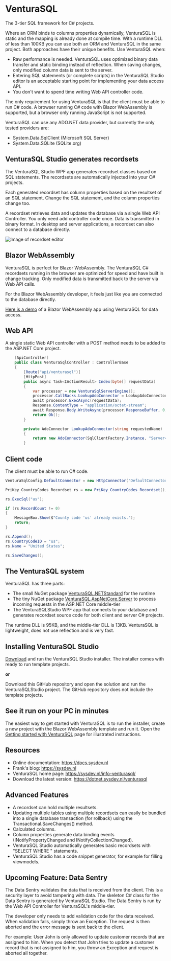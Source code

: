 # VenturaSQL
The 3-tier SQL framework for C# projects.

Where an ORM binds to columns properties dynamically, VenturaSQL is static and the mapping is already done at compile time. With a runtime DLL of less than 100KB you can use both an ORM and VenturaSQL in the same project. Both approaches have their unique benefits. Use VenturaSQL when:

+ Raw performance is needed. VenturaSQL uses optimized binary data transfer and static binding instead of reflection. When saving changes, only modified column data is sent to the server.
+ Entering SQL statements (or complete scripts) in the VenturaSQL Studio editor is an acceptable starting point for implementing your data access API.
+ You don't want to spend time writing Web API controller code.

The only requirement for using VenturaSQL is that the client must be able to run C# code. A browser running C# code with Blazor WebAssembly is supported, but a browser only running JavaScript is not supported.

VenturaSQL can use any ADO.NET data provider, but currently the only tested providers are:
+ System.Data.SqlClient (Microsoft SQL Server)
+ System.Data.SQLite (SQLite.org)

## VenturaSQL Studio generates recordsets
The VenturaSQL Studio WPF app generates recordset classes based on SQL statements. The recordsets are automatically injected into your C# projects.

Each generated recordset has column properties based on the resultset of an SQL statement. Change the SQL statement, and the column properties change too.

A recordset retrieves data and updates the database via a single Web API Controller. You only need add controller code once. Data is transmitted in binary format. In desktop and server applications, a recordset can also connect to a database directly.

![Image of recordset editor](https://raw.githubusercontent.com/frankthvandeven/VenturaSQL/master/README_IMG1.png)

## Blazor WebAssembly
VenturaSQL is perfect for Blazor WebAssembly. The VenturaSQL C# recordsets running in the browser are optimized for speed and have built in change tracking. Only modified data is transmitted back to the server via Web API calls.

For the Blazor WebAssembly developer, it feels just like you are connected to the database directly.

[Here is a demo](https://blazordemo.com) of a Blazor WebAssembly app using VenturaSQL for data access.

## Web API
A single static Web API controller with a POST method needs to be added to the ASP.NET Core project.

```csharp
    [ApiController]
    public class VenturaSqlController : ControllerBase
    {
        [Route("api/venturasql")]
        [HttpPost]
        public async Task<IActionResult> Index(byte[] requestData)
        {
            var processor = new VenturaSqlServerEngine();
            processor.CallBacks.LookupAdoConnector = LookupAdoConnector;
            await processor.ExecAsync(requestData);
            Response.ContentType = "application/octet-stream";
            await Response.Body.WriteAsync(processor.ResponseBuffer, 0, processor.ResponseLength);
            return Ok();
        }

        private AdoConnector LookupAdoConnector(string requestedName)
        {
            return new AdoConnector(SqlClientFactory.Instance, "Server=tcp:xxx,1433;Initial Catalog=VanArsdel;User ID=yyy;Password=zzz;");
        }
```
## Client code
The client must be able to run C# code.

```csharp
VenturaSqlConfig.DefaultConnector = new HttpConnector("DefaultConnector", "api/venturasql");

PriKey_CountryCodes_Recordset rs = new PriKey_CountryCodes_Recordset();

rs.ExecSql("us");

if (rs.RecordCount != 0)
{
    MessageBox.Show($"County code 'us' already exists.");
    return;
}

rs.Append();
rs.CountryCodeID = "us";
rs.Name = "United States";

rs.SaveChanges();
```

## The VenturaSQL system
VenturaSQL has three parts:

+ The small NuGet package [VenturaSQL.NETStandard](https://www.nuget.org/packages/VenturaSQL.NETStandard) for the runtime
+ The tiny NuGet package [VenturaSQL.AspNetCore.Server](https://www.nuget.org/packages/VenturaSQL.AspNetCore.Server) to process incoming requests in the ASP.NET Core middle-tier
+ The VenturaSQLStudio WPF app that connects to your database and generates recordset source code for both client and server C# projects.

The runtime DLL is 95KB, and the middle-tier DLL is 13KB. VenturaSQL is lightweight, does not use reflection and is very fast.

## Installing VenturaSQL Studio
[Download](https://dotnet.sysdev.nl/venturasql) and run the VenturaSQL Studio installer. The installer comes with ready to run template projects.

**or**

Download this GitHub repository and open the solution and run the VenturaSQLStudio project. The GitHub repository does not include the template projects.

## See it run on your PC in minutes
The easiest way to get started with VenturaSQL is to run the installer, create a new project with the Blazor WebAssembly template and run it. Open the [Getting started with VenturaSQL](https://sysdev.nl/2021/05/getting-started-with-venturasql/) page for illustrated instructions.

## Resources
+ Online documentation: https://docs.sysdev.nl
+ Frank's blog: https://sysdev.nl
+ VenturaSQL home page: https://sysdev.nl/info-venturasql/
+ Download the latest version: https://dotnet.sysdev.nl/venturasql

## Advanced Features
+ A recordset can hold multiple resultsets.
+ Updating multiple tables using multiple recordsets can easily be bundled into a single database transaction (for rollback) using the Transactional.SaveChanges() method.
+ Calculated columns.
+ Column properties generate data binding events (INotifyPropertyChanged and INotifyCollectionChanged).
+ VenturaSQL Studio automatically generates basic recordsets with "SELECT <all columns> WHERE <prikey>" statements.
+ VenturaSQL Studio has a code snippet generator, for example for filling viewmodels.

## Upcoming Feature: Data Sentry
The Data Sentry validates the data that is received from the client. This is a security layer to avoid tampering with data. The skeleton C# class for the Data Sentry is generated by VenturaSQL Studio. The Data Sentry is run by the Web API Controller for VenturaSQL's middle-tier.

The developer only needs to add validation code for the data received. When validation fails, simply throw an Exception. The request is then aborted and the error message is sent back to the client.

For example: User John is only allowed to update customer records that are assigned to him. When you detect that John tries to update a customer record that is not assigned to him, you throw an Exception and request is aborted all together.

